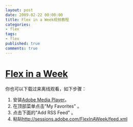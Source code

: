 ```yaml
---
layout: post
date: 2009-02-22 00:00:00
title: Flex in a Week视频教程
categories:
- flex
tags:
- flex
published: true
comments: true
---
```

<p><h1><a href="http://www.adobe.com/devnet/flex/videotraining/" target="_blank">Flex in a Week</a></h1>
你也可以下载过来离线观看，如下步骤：
<ol>
	<li> 安装<a href="http://get.adobe.com/amp/" target="_blank">Adobe Media Player</a>。</li>
	<li> 在顶部菜单点击"My Favorites" 。</li>
	<li> 点击下面的"Add RSS Feed" 。</li>
	<li> 粘贴<a href="http://sessions.adobe.com/FlexInAWeek/feed.xml" target="_blank">http://sessions.adobe.com/FlexInAWeek/feed.xml</a></li>
</ol></p>
